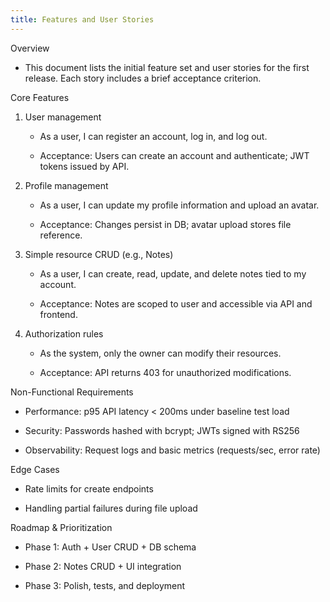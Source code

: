 ```yaml
---
title: Features and User Stories
---
```



Overview

- This document lists the initial feature set and user stories for the first release. Each story includes a brief acceptance criterion.

Core Features

1. User management

   - As a user, I can register an account, log in, and log out.

   - Acceptance: Users can create an account and authenticate; JWT tokens issued by API.

2. Profile management

   - As a user, I can update my profile information and upload an avatar.

   - Acceptance: Changes persist in DB; avatar upload stores file reference.

3. Simple resource CRUD (e.g., Notes)

   - As a user, I can create, read, update, and delete notes tied to my account.

   - Acceptance: Notes are scoped to user and accessible via API and frontend.

4. Authorization rules

   - As the system, only the owner can modify their resources.

   - Acceptance: API returns 403 for unauthorized modifications.

Non-Functional Requirements

- Performance: p95 API latency < 200ms under baseline test load

- Security: Passwords hashed with bcrypt; JWTs signed with RS256

- Observability: Request logs and basic metrics (requests/sec, error rate)

Edge Cases

- Rate limits for create endpoints

- Handling partial failures during file upload


Roadmap & Prioritization

- Phase 1: Auth + User CRUD + DB schema

- Phase 2: Notes CRUD + UI integration

- Phase 3: Polish, tests, and deployment

